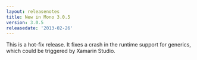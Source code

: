 ```yaml
---
layout: releasenotes
title: New in Mono 3.0.5
version: 3.0.5
releasedate: '2013-02-26'
---
```


This is a hot-fix release. It fixes a crash in the runtime support for generics, which could be triggered by Xamarin Studio.
